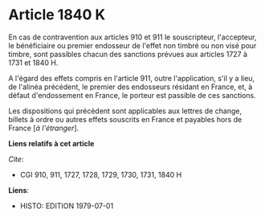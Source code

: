# Article 1840 K

En cas de contravention aux articles 910 et 911 le souscripteur, l'accepteur, le bénéficiaire ou premier endosseur de l'effet
non timbré ou non visé pour timbre, sont passibles chacun des sanctions prévues aux articles 1727 à 1731 et 1840 H.

A l'égard des effets compris en l'article 911, outre l'application, s'il y a lieu, de l'alinéa précédent, le premier des
endosseurs résidant en France, et, à défaut d'endossement en France, le porteur est passible de ces sanctions.

Les dispositions qui précèdent sont applicables aux lettres de change, billets à ordre ou autres effets souscrits en France
et payables hors de France [*à l'étranger*].

**Liens relatifs à cet article**

_Cite_:

  - CGI 910, 911, 1727, 1728, 1729, 1730, 1731, 1840 H

**Liens**:

  - HISTO: EDITION 1979-07-01
